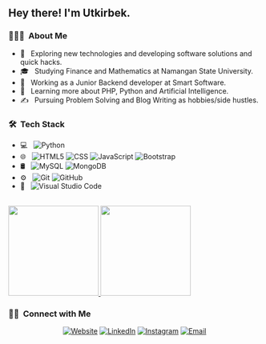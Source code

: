 

<h2> Hey there! I'm Utkirbek.</h2>

<h3> 👨🏻‍💻 &nbsp;About Me </h3>

- 🤔 &nbsp; Exploring new technologies and developing software solutions and quick hacks.
- 🎓 &nbsp; Studying Finance and Mathematics at Namangan State University.
- 💼 &nbsp; Working as a Junior Backend developer at Smart Software.
- 🌱 &nbsp; Learning more about PHP, Python and Artificial Intelligence.
- ✍️ &nbsp; Pursuing Problem Solving and Blog Writing as hobbies/side hustles.

<h3> 🛠 &nbsp;Tech Stack</h3>

- 💻 &nbsp;
  ![Python](https://img.shields.io/badge/-Python-333333?style=flat&logo=python)
- 🌐 &nbsp;
  ![HTML5](https://img.shields.io/badge/-HTML5-333333?style=flat&logo=HTML5)
  ![CSS](https://img.shields.io/badge/-CSS-333333?style=flat&logo=CSS3&logoColor=1572B6)
  ![JavaScript](https://img.shields.io/badge/-JavaScript-333333?style=flat&logo=javascript)
  ![Bootstrap](https://img.shields.io/badge/-Bootstrap-333333?style=flat&logo=bootstrap&logoColor=563D7C)
- 🛢 &nbsp;
  ![MySQL](https://img.shields.io/badge/-MySQL-333333?style=flat&logo=mysql)
  ![MongoDB](https://img.shields.io/badge/-MongoDB-333333?style=flat&logo=mongodb)
- ⚙️ &nbsp;
  ![Git](https://img.shields.io/badge/-Git-333333?style=flat&logo=git)
  ![GitHub](https://img.shields.io/badge/-GitHub-333333?style=flat&logo=github)
- 🔧 &nbsp;
  ![Visual Studio Code](https://img.shields.io/badge/-Visual%20Studio%20Code-333333?style=flat&logo=visual-studio-code&logoColor=007ACC)

<br/>

<a href="https://github.com/AVS1508">
  <img height="180em" src="https://github-readme-stats.vercel.app/api?username=MutalievUtkirbek&theme=buefy&show_icons=true" />
  <img height="180em" src="https://github-readme-stats.vercel.app/api/top-langs/?username=MutalievUtkirbek&theme=buefy&layout=compact" />
</a>

<br/>

<h3> 🤝🏻 &nbsp;Connect with Me </h3>

<p align="center">
<a href="https://www.tespen.uz/"><img alt="Website" src="https://img.shields.io/badge/Website-www.tespen.uz-blue?style=flat-square&logo=google-chrome"></a>
<a href="https://www.linkedin.com/in/AVS1508/"><img alt="LinkedIn" src="https://img.shields.io/badge/LinkedIn-Mutaliev Utkirbek-blue?style=flat-square&logo=linkedin"></a>
<a href="https://www.instagram.com/mutalievutkirbek/"><img alt="Instagram" src="https://img.shields.io/badge/Instagram-mutalievutkirbek-blue?style=flat-square&logo=instagram"></a>
<a href="mailto:mutaliyevutkirbek@gmail.com"><img alt="Email" src="https://img.shields.io/badge/Email-mutaliyevutkirbek@gmail.com-blue?style=flat-square&logo=gmail"></a>
</p>
